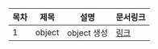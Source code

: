 
| 목차 | 제목 | 설명 | 문서링크 |
| ---- | ---- | ---- | ------- |
| 1 | object | object 생성 | [링크](./object/Readme.md)